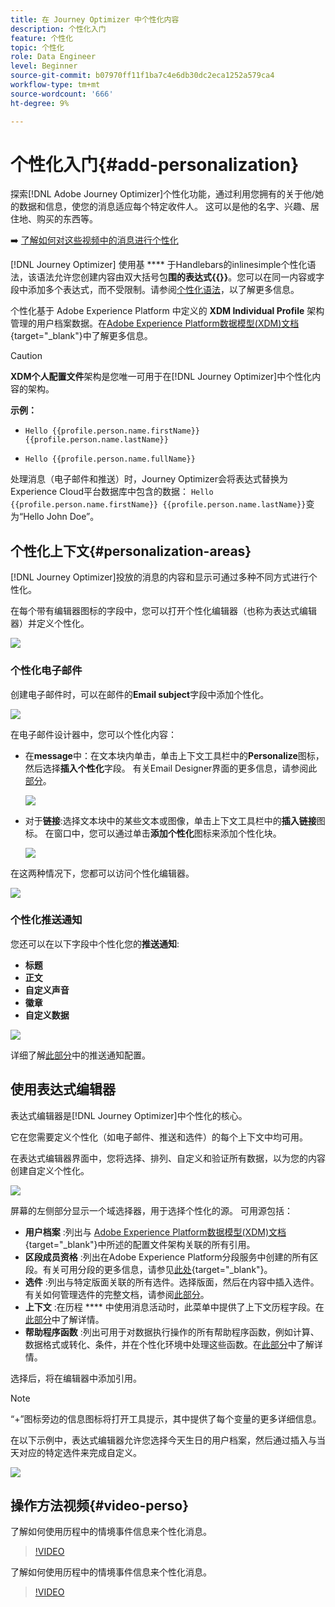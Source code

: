 ```yaml
---
title: 在 Journey Optimizer 中个性化内容
description: 个性化入门
feature: 个性化
topic: 个性化
role: Data Engineer
level: Beginner
source-git-commit: b07970ff11f1ba7c4e6db30dc2eca1252a579ca4
workflow-type: tm+mt
source-wordcount: '666'
ht-degree: 9%

---
```


# 个性化入门{#add-personalization}

探索[!DNL Adobe Journey Optimizer]个性化功能，通过利用您拥有的关于他/她的数据和信息，使您的消息适应每个特定收件人。 这可以是他的名字、兴趣、居住地、购买的东西等。

➡️ [了解如何对这些视频中的消息进行个性化](#video-perso)

[!DNL Journey Optimizer] 使用基 **** 于Handlebars的inlinesimple个性化语法，该语法允许您创建内容由双大括号包&#x200B;**围的表达式{{}}**。您可以在同一内容或字段中添加多个表达式，而不受限制。请参阅[个性化语法](personalization-syntax.md)，以了解更多信息。

个性化基于 Adobe Experience Platform 中定义的 **XDM Individual Profile** 架构管理的用户档案数据。在[Adobe Experience Platform数据模型(XDM)文档](https://experienceleague.adobe.com/docs/experience-platform/xdm/home.html?lang=zh-Hans){target=&quot;_blank&quot;}中了解更多信息。

>[!CAUTION]
>**XDM个人配置文件**&#x200B;架构是您唯一可用于在[!DNL Journey Optimizer]中个性化内容的架构。

**示例：**

* `Hello {{profile.person.name.firstName}} {{profile.person.name.lastName}}`

* `Hello {{profile.person.name.fullName}}`

处理消息（电子邮件和推送）时，Journey Optimizer会将表达式替换为Experience Cloud平台数据库中包含的数据： `Hello {{profile.person.name.firstName}} {{profile.person.name.lastName}}`变为“Hello John Doe”。


## 个性化上下文{#personalization-areas}

[!DNL Journey Optimizer]投放的消息的内容和显示可通过多种不同方式进行个性化。

在每个带有编辑器图标的字段中，您可以打开个性化编辑器（也称为表达式编辑器）并定义个性化。

![](assets/perso_icon.png)

### 个性化电子邮件

创建电子邮件时，可以在邮件的&#x200B;**Email subject**&#x200B;字段中添加个性化。

![](assets/perso_subject.png)

在电子邮件设计器中，您可以个性化内容：

* 在&#x200B;**message**&#x200B;中：在文本块内单击，单击上下文工具栏中的&#x200B;**Personalize**&#x200B;图标，然后选择&#x200B;**插入个性化**&#x200B;字段。 有关Email Designer界面的更多信息，请参阅此[部分](../design-emails.md)。

   ![](assets/perso_insert.png)

* 对于&#x200B;**链接**:选择文本块中的某些文本或图像，单击上下文工具栏中的&#x200B;**插入链接**&#x200B;图标。 在窗口中，您可以通过单击&#x200B;**添加个性化**&#x200B;图标来添加个性化块。

   ![](assets/perso_link.png)

在这两种情况下，您都可以访问个性化编辑器。

![](assets/perso_ee.png)


### 个性化推送通知

您还可以在以下字段中个性化您的&#x200B;**推送通知**:

* **标题**
* **正文**
* **自定义声音**
* **徽章**
* **自定义数据**

![](assets/perso_push.png)

详细了解[此部分](../push-gs.md)中的推送通知配置。

## 使用表达式编辑器

表达式编辑器是[!DNL Journey Optimizer]中个性化的核心。

它在您需要定义个性化（如电子邮件、推送和选件）的每个上下文中均可用。

在表达式编辑器界面中，您将选择、排列、自定义和验证所有数据，以为您的内容创建自定义个性化。

![](assets/perso_ee1.png)

屏幕的左侧部分显示一个域选择器，用于选择个性化的源。 可用源包括：

* **用户档案** :列出与 [Adobe Experience Platform数据模型(XDM)文档](https://experienceleague.adobe.com/docs/experience-platform/xdm/home.html){target=&quot;_blank&quot;}中所述的配置文件架构关联的所有引用。
* **区段成员资格** :列出在Adobe Experience Platform分段服务中创建的所有区段。有关可用分段的更多信息，请参见[此处](https://experienceleague.adobe.com/docs/experience-platform/segmentation/home.html?lang=en){target=&quot;_blank&quot;}。
* **选件** :列出与特定版面关联的所有选件。选择版面，然后在内容中插入选件。 有关如何管理选件的完整文档，请参阅[此部分](../deliver-personalized-offers.md)。
* **上下文** :在历程 **** 中使用消息活动时，此菜单中提供了上下文历程字段。在[此部分](personalization-use-case.md)中了解详情。
* **帮助程序函数** :列出可用于对数据执行操作的所有帮助程序函数，例如计算、数据格式或转化、条件，并在个性化环境中处理这些函数。在[此部分](functions/functions.md)中了解详情。

选择后，将在编辑器中添加引用。

>[!NOTE]
>
>“+”图标旁边的信息图标将打开工具提示，其中提供了每个变量的更多详细信息。

在以下示例中，表达式编辑器允许您选择今天生日的用户档案，然后通过插入与当天对应的特定选件来完成自定义。

![](assets/perso_ee2.png)

## 操作方法视频{#video-perso}

了解如何使用历程中的情境事件信息来个性化消息。

>[!VIDEO](https://video.tv.adobe.com/v/334165?quality=12)

了解如何使用历程中的情境事件信息来个性化消息。

>[!VIDEO](https://video.tv.adobe.com/v/334078?quality=12)
